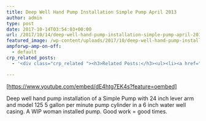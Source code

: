 ```yaml
---
title: Deep Well Hand Pump Installation Simple Pump April 2013
author: admin
type: post
date: 2017-10-14T03:54:03+00:00
url: /2017/10/14/deep-well-hand-pump-installation-simple-pump-april-2013/
featured_image: /wp-content/uploads/2017/10/deep-well-hand-pump-installation-simple-pump-april-2013.jpg
ampforwp-amp-on-off:
  - default
crp_related_posts:
  - '<div class="crp_related "><h3>Related Posts:</h3><ul><li><a href="https://scdhub.org/2017/12/25/wastewater-treatment-and-biosolids-management/"    ><img src="https://scdhub.org/wp-content/uploads/2017/12/wastewater-treatment-and-biosoli-150x150.jpg" alt="Wastewater treatment and Biosolids management" title="Wastewater treatment and Biosolids management" width="150" height="150" class="crp_thumb crp_featured" /><span class="crp_title">Wastewater treatment and Biosolids management</span></a></li><li><a href="https://scdhub.org/2017/12/12/8704/"    ><img src="https://scdhub.org/wp-content/uploads/2017/12/8704-150x150.jpg" alt="Our Complete Rain Water System Explained" title="Our Complete Rain Water System Explained" width="150" height="150" class="crp_thumb crp_featured" /><span class="crp_title">Our Complete Rain Water System Explained</span></a></li><li><a href="https://scdhub.org/2017/12/29/women-and-water-a-video-by-water-for-people-3/"    ><img src="https://scdhub.org/wp-content/uploads/2017/12/women-and-water-a-video-by-water-150x150.jpg" alt="Women and Water &#8211; a Video by Water For People" title="Women and Water &#8211; a Video by Water For People" width="150" height="150" class="crp_thumb crp_featured" /><span class="crp_title">Women and Water &#8211; a Video by Water For People</span></a></li><li><a href="https://scdhub.org/2017/12/10/15000-gallon-rainwater-harvesting-system/"    ><img src="https://scdhub.org/wp-content/uploads/2017/12/15000-gallon-rainwater-harvestin-150x150.jpg" alt="15,000 Gallon Rainwater Harvesting System" title="15,000 Gallon Rainwater Harvesting System" width="150" height="150" class="crp_thumb crp_featured" /><span class="crp_title">15,000 Gallon Rainwater Harvesting System</span></a></li><li><a href="https://scdhub.org/2018/01/06/sanitation-in-emergencies/"    ><img src="https://scdhub.org/wp-content/plugins/contextual-related-posts/default.png" alt="Sanitation in Emergencies" title="Sanitation in Emergencies" width="150" height="150" class="crp_thumb crp_default" /><span class="crp_title">Sanitation in Emergencies</span></a></li><li><a href="https://scdhub.org/2017/08/11/kombucha-social-venture-health-beverage-company-community-success-prototype/"    ><img src="https://scdhub.org/wp-content/uploads/2017/08/kombucha-social-venture-health-beverage-company-community-success-prototype-150x150.jpg" alt="Kombucha Social Venture Health Beverage Company Community Success Prototype" title="Kombucha Social Venture Health Beverage Company Community Success Prototype" width="150" height="150" class="crp_thumb crp_featured" /><span class="crp_title">Kombucha Social Venture Health Beverage Company&hellip;</span></a></li></ul><div class="crp_clear"></div></div>'

---
```

[https://www.youtube.com/embed/dE4htg7EK4s?feature=oembed]

Deep well hand pump installation of a Simple Pump with 24 inch lever arm and model 125 5 gallon per minute pump cylinder in a 6 inch water well casing. A WIP woman installed pump. Good work = good times.